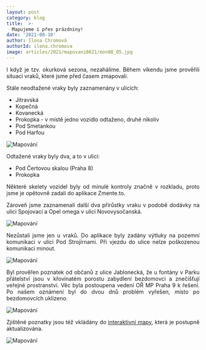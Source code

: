 ```yaml
---
layout: post
category: blog
title:  >-
  Mapujeme i přes prázdniny!
date: '2021-08-10'
author: Ilona Chromová
authorId: ilona.chromova
image: articles/2021/mapovani0821/mon08_05.jpg
---
```

<p style='text-align: justify;'>
I když je tzv. okurková sezona, nezahálíme. Během víkendu jsme prověřili situaci vraků, které jsme před časem zmapovali.
</p><p style='text-align: justify;'>
Stále neodtažené vraky byly zaznamenány v ulicích:
</p><p style='text-align: justify;'>
<ul>
<li>Jitravská</li>
<li>Kopečná</li>
<li>Kovanecká</li>
<li>Prokopka - v místě jedno vozidlo odtaženo, druhé nikoliv</li>
<li>Pod Smetankou</li>
<li>Pod Harfou</li>
</ul>
</p><p style='text-align: justify;'>
<img src="https://praha9.pirati.cz/assets/img/articles/2021/mapovani0821/mon08_08.jpg" alt="Mapování">
</p><p style='text-align: justify;'>
Odtažené vraky byly dva, a to v ulici:
</p><p style='text-align: justify;'>
<ul>
<li>Pod Čertovou skalou (Praha 8)</li>
<li>Prokopka</li>
</ul>
</p><p style='text-align: justify;'>
Některé skelety vozidel byly od minulé kontroly značně v rozkladu, proto jsme je opětovně zadali do aplikace Zmente.to.
</p><p style='text-align: justify;'>
Zároveň jsme zaznamenali další dva přírůstky vraku v podobě dodávky na ulici Spojovací a Opel omega v ulici Novovysočanská. 
</p><p style='text-align: justify;'>
<img src="https://praha9.pirati.cz/assets/img/articles/2021/mapovani0821/mon08_04.jpg" alt="Mapování">
</p><p style='text-align: justify;'>
Nezůstali jsme jen u vraků. Do aplikace byly zadány výtluky na pozemní komunikaci v ulici Pod Strojírnami. Při vjezdu do ulice nelze poškozenou komunikaci minout.
</p><p style='text-align: justify;'>
<img src="https://praha9.pirati.cz/assets/img/articles/2021/mapovani0821/mon08_03.jpg" alt="Mapování">
</p><p style='text-align: justify;'>
Byl prověřen poznatek od občanů z ulice Jablonecká, že u fontány v Parku přátelství jsou v křovinatém porostu zabydlení bezdomovci a znečišťují veřejné prostranství. Věc byla postoupena vedení OŘ MP Praha 9 k řešení. Po našem oznámení byl do dvou dnů problém vyřešen, místo po bezdomovcích uklizeno.
</p><p style='text-align: justify;'>
<img src="https://praha9.pirati.cz/assets/img/articles/2021/mapovani0821/mon08_12.jpg" alt="Mapování">
</p><p style='text-align: justify;'>
Zjištěné poznatky jsou též vkládány do <a href="https://www.mapotic.com/piratska-praha-9/" target="_blank">interaktivní mapy</a>, která je postupně aktualizována.
</p><p style='text-align: justify;'>
<img src="https://praha9.pirati.cz/assets/img/articles/2021/mapovani0821/mon08_06.jpg" alt="Mapování">
</p>
